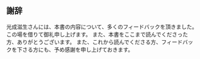 ## 謝辞

光成滋生さんには、本書の内容について、多くのフィードバックを頂きました。
この場を借りて御礼申し上げます。
また、本書をここまで読んでくださった方、ありがとうございます。
また、これから読んでくださる方、フィードバックを下さる方にも、予め感謝を申し上げておきます。
